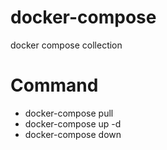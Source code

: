 # docker-compose
docker compose collection

# Command
* docker-compose pull
* docker-compose up -d
* docker-compose down